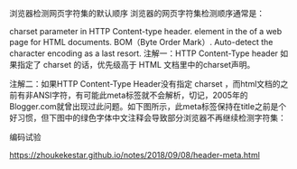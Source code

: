 浏览器检测网页字符集的默认顺序
浏览器的网页字符集检测顺序通常是：

charset parameter in HTTP Content-type header.
<meta http-equiv="content-type"> element in the <head> of a web page for HTML documents.
BOM（Byte Order Mark）.
Auto-detect the character encoding as a last resort.
注解一：HTTP Content-Type header 如果指定了 charset 的话，优先级高于 HTML 文档里<meta http-equiv="content-type">中的charset声明。

注解二：如果HTTP Content-Type Header没有指定 charset ，而html文档的<meta http-equiv="content-type">之前有非ANSI字符，有可能此meta标签就不会解析，切记，2005年的Blogger.com就曾出现过此问题。如下图所示，此meta标签保持在title之前是个好习惯，但下图中的绿色字体中文注释会导致部分浏览器不再继续检测字符集：


编码试验

https://zhoukekestar.github.io/notes/2018/09/08/header-meta.html
